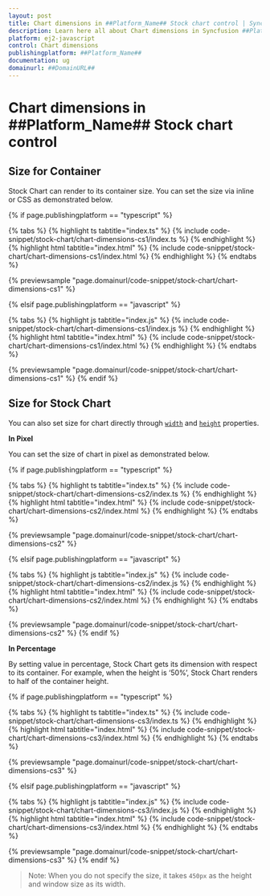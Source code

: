 ```yaml
---
layout: post
title: Chart dimensions in ##Platform_Name## Stock chart control | Syncfusion
description: Learn here all about Chart dimensions in Syncfusion ##Platform_Name## Stock chart control of Syncfusion Essential JS 2 and more.
platform: ej2-javascript
control: Chart dimensions 
publishingplatform: ##Platform_Name##
documentation: ug
domainurl: ##DomainURL##
---
```


# Chart dimensions in ##Platform_Name## Stock chart control

## Size for Container

Stock Chart can render to its container size. You can set the size via inline or CSS as demonstrated below.

{% if page.publishingplatform == "typescript" %}

 {% tabs %}
{% highlight ts tabtitle="index.ts" %}
{% include code-snippet/stock-chart/chart-dimensions-cs1/index.ts %}
{% endhighlight %}
{% highlight html tabtitle="index.html" %}
{% include code-snippet/stock-chart/chart-dimensions-cs1/index.html %}
{% endhighlight %}
{% endtabs %}
        
{% previewsample "page.domainurl/code-snippet/stock-chart/chart-dimensions-cs1" %}

{% elsif page.publishingplatform == "javascript" %}

{% tabs %}
{% highlight js tabtitle="index.js" %}
{% include code-snippet/stock-chart/chart-dimensions-cs1/index.js %}
{% endhighlight %}
{% highlight html tabtitle="index.html" %}
{% include code-snippet/stock-chart/chart-dimensions-cs1/index.html %}
{% endhighlight %}
{% endtabs %}

{% previewsample "page.domainurl/code-snippet/stock-chart/chart-dimensions-cs1" %}
{% endif %}

<!-- markdownlint-disable MD036 -->

## Size for Stock Chart

<!-- markdownlint-disable MD036 -->

You can also set size for chart directly through [`width`](../api/stock-chart/#width) and [`height`](../api/stock-chart/#height) properties.

**In Pixel**

You can set the size of chart in pixel as demonstrated below.

{% if page.publishingplatform == "typescript" %}

 {% tabs %}
{% highlight ts tabtitle="index.ts" %}
{% include code-snippet/stock-chart/chart-dimensions-cs2/index.ts %}
{% endhighlight %}
{% highlight html tabtitle="index.html" %}
{% include code-snippet/stock-chart/chart-dimensions-cs2/index.html %}
{% endhighlight %}
{% endtabs %}
        
{% previewsample "page.domainurl/code-snippet/stock-chart/chart-dimensions-cs2" %}

{% elsif page.publishingplatform == "javascript" %}

{% tabs %}
{% highlight js tabtitle="index.js" %}
{% include code-snippet/stock-chart/chart-dimensions-cs2/index.js %}
{% endhighlight %}
{% highlight html tabtitle="index.html" %}
{% include code-snippet/stock-chart/chart-dimensions-cs2/index.html %}
{% endhighlight %}
{% endtabs %}

{% previewsample "page.domainurl/code-snippet/stock-chart/chart-dimensions-cs2" %}
{% endif %}

**In Percentage**

By setting value in percentage, Stock Chart gets its dimension with respect to its container. For example, when the height is ‘50%’, Stock Chart renders to half of the container height.

{% if page.publishingplatform == "typescript" %}

 {% tabs %}
{% highlight ts tabtitle="index.ts" %}
{% include code-snippet/stock-chart/chart-dimensions-cs3/index.ts %}
{% endhighlight %}
{% highlight html tabtitle="index.html" %}
{% include code-snippet/stock-chart/chart-dimensions-cs3/index.html %}
{% endhighlight %}
{% endtabs %}
        
{% previewsample "page.domainurl/code-snippet/stock-chart/chart-dimensions-cs3" %}

{% elsif page.publishingplatform == "javascript" %}

{% tabs %}
{% highlight js tabtitle="index.js" %}
{% include code-snippet/stock-chart/chart-dimensions-cs3/index.js %}
{% endhighlight %}
{% highlight html tabtitle="index.html" %}
{% include code-snippet/stock-chart/chart-dimensions-cs3/index.html %}
{% endhighlight %}
{% endtabs %}

{% previewsample "page.domainurl/code-snippet/stock-chart/chart-dimensions-cs3" %}
{% endif %}

>Note: When you do not specify the size, it takes `450px` as the height and window size as its width.